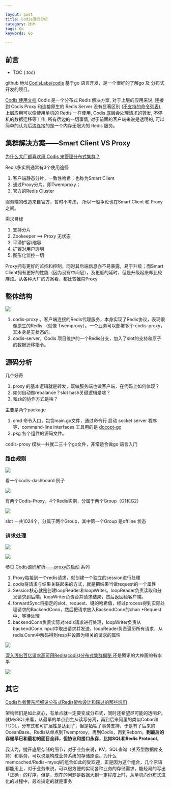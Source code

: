 ```yaml
---

layout: post
title: Codis源码分析
category: 技术
tags: Go
keywords: Go

---
```


## 前言

* TOC
{:toc}

github 地址[CodisLabs/codis](https://github.com/CodisLabs/codis) 基于go 语言开发，是一个很好的了解go 及 分布式开发的项目。

[Codis 使用文档](https://github.com/CodisLabs/codis/blob/release3.2/doc/tutorial_zh.md)
Codis 是一个分布式 Redis 解决方案, 对于上层的应用来说, 连接到 Codis Proxy 和连接原生的 Redis Server 没有显著区别 ([不支持的命令列表](https://github.com/CodisLabs/codis/blob/release3.2/doc/unsupported_cmds.md)), 上层应用可以像使用单机的 Redis 一样使用, Codis 底层会处理请求的转发, 不停机的数据迁移等工作, 所有后边的一切事情, 对于前面的客户端来说是透明的, 可以简单的认为后边连接的是一个内存无限大的 Redis 服务。

## 集群解决方案——Smart Client VS Proxy

[为什么大厂都喜欢用 Codis 来管理分布式集群？](https://juejin.im/post/5c132b076fb9a04a08218eef)

Redis多实例通常有3个使用途径

1. 客户端静态分片，一致性哈希；也称为Smart Client
2. 通过Proxy分片，即Twemproxy；
3. 官方的Redis Cluster

服务端的改造来自官方，暂时不考虑， 所以一般争论也在Smart Client 和 Proxy 之间。

需求目标

1. 支持分片
2. Zookeeper ==> Proxy 无状态
3. 平滑扩容/缩容
4. 扩容对用户透明
5. 图形化监控一切

Proxy拥有更好的监控和控制，同时其后端信息亦不易暴露，易于升级；而Smart Client拥有更好的性能（因为没有中间层），及更低的延时，但是升级起来却比较麻烦。从各种大厂的方案看，都比较推崇Proxy

## 整体结构

![](/public/upload/go/codis_architecture.png)

1. codis-proxy 。客户端连接的Redis代理服务，本身实现了Redis协议，表现很像原生的Redis （就像 Twemproxy）。一个业务可以部署多个 codis-proxy，其本身是无状态的。
2. codis-server。Codis 项目维护的一个Redis分支，加入了slot的支持和原子的数据迁移指令。

## 源码分析

几个好奇

1. proxy 的基本逻辑就是转发，既做服务端也做客户端，在代码上如何体现？
2. 如何自动做rebalance？slot hash关键逻辑是啥？
3. 和zk的协作方式是啥？

主要是两个package

1. cmd 命令入口，包含main.go文件，通过命令行 启动 socket server 程序等，command-line interfaces 工具用的是 [docopt-go](https://github.com/docopt/docopt.go)
2. pkg 各个组件的源码文件。 

codis-proxy 模块一共就二三十个go文件，非常适合做go 语言入门


### 路由规则

![](public/upload/go/codis_key_route.jpg)

看一个codis-dashboard 例子

![](/public/upload/go/codis_dashboard_1.jpg)

有两个Codis-Proxy，4个Redis实例，分属于两个Group（G1和G2）

![](/public/upload/go/codis_dashboard_2.png)

slot 一共1024个，分属于两个Group，其中第一个Group 是offline 状态

### 请求处理

![](/public/upload/go/codis_class_diagram.png)

![](/public/upload/go/codis_sequence_diagram.png)


参见 [Codis源码解析——proxy的启动](https://blog.csdn.net/antony9118/article/details/75268358) 系列

1. Proxy每接到一个redis请求，就创建一个独立的session进行处理
2. codis将请求与结果关联起来的方式，就是把结果当做request的一个属性
3. Session核心就是创建loopReader和loopWriter。loopReader负责读取和分发请求到后端，loopWriter负责合并请求结果，然后返回给客户端。
4. forwardSync将指定的slot、request、键的哈希值，经过process得到实际处理请求的BackendConn，然后把请求放入BackendConn的chan *Request中，等待处理
5. backendConn负责实际对redis请求进行处理，loopWriter负责从backendConn.input中取出请求并发送，loopReader负责遍历所有请求，从redis.Conn中解码得到resp并设置为相关的请求的属性

![](/public/upload/go/codis_framework.png)

[深入浅出百亿请求高可用Redis(codis)分布式集群揭秘
](https://zhuanlan.zhihu.com/p/62867207) 还是腾讯的大神画的有水平

![](public/upload/go/codis_proxy_process.jpg)

## 其它

[Codis作者黄东旭细说分布式Redis架构设计和踩过的那些坑们](https://my.oschina.net/u/658658/blog/500499)

架构师们是如此贪心，有单点就一定要变成分布式，同时还希望尽可能的透明:P。就MySQL来看，从最早的单点到主从读写分离，再到后来阿里的类似Cobar和TDDL，分布式和可扩展性是达到了，但是牺牲了事务支持，于是有了后来的OceanBase。Redis从单点到Twemproxy，再到Codis，再到Reborn。**到最后的存储早已和最初的面目全非，但协议和接口永存，比如SQL和Redis Protocol**。

我认为，抛开底层存储的细节，对于业务来说，KV，SQL查询（关系型数据库支持）和事务，可以说是构成业务系统的存储原语。为什么memcached/Redis+mysql的组合如此的受欢迎，正是因为这个组合，几个原语都能用上，对于业务来说，可以很方便的实现各种业务的存储需求，能轻易的写出「正确」的程序。但是，现在的问题是数据大到一定程度上时，从单机向分布式进化的过程中，最难搞定的就是事务




